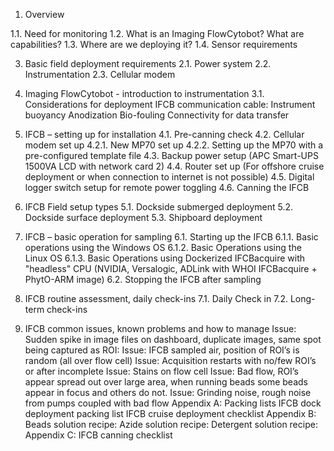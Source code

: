 1. Overview

1.1. Need for monitoring
1.2. What is an Imaging FlowCytobot? What are capabilities?
1.3. Where are we deploying it?
1.4. Sensor requirements

3. Basic field deployment requirements
   2.1. Power system
   2.2. Instrumentation
   2.3. Cellular modem

4. Imaging FlowCytobot - introduction to instrumentation
   3.1. Considerations for deployment
   IFCB communication cable:
   Instrument buoyancy
   Anodization
    Bio-fouling
    Connectivity for data transfer

5. IFCB – setting up for installation
   4.1. Pre-canning check
   4.2. Cellular modem set up
   4.2.1. New MP70 set up
   4.2.2. Setting up the MP70 with a pre-configured template file
   4.3. Backup power setup (APC Smart-UPS 1500VA LCD with network card 2)
   4.4. Router set up (For offshore cruise deployment or when connection to internet is not possible)
   4.5. Digital logger switch setup for remote power toggling
   4.6. Canning the IFCB

6. IFCB Field setup types
   5.1. Dockside submerged deployment
   5.2. Dockside surface deployment
   5.3. Shipboard deployment

7. IFCB – basic operation for sampling
   6.1. Starting up the IFCB
   6.1.1. Basic operations using the Windows OS
   6.1.2. Basic Operations using the Linux OS
   6.1.3. Basic Operations using Dockerized IFCBacquire with "headless" CPU (NVIDIA, Versalogic, ADLink with WHOI IFCBacquire + PhytO-ARM image)
   6.2. Stopping the IFCB after sampling

8. IFCB routine assessment, daily check-ins
   7.1. Daily Check in
   7.2. Long-term check-ins

9. IFCB common issues, known problems and how to manage
   Issue: Sudden spike in image files on dashboard, duplicate images, same spot being captured as ROI:
   Issue: IFCB sampled air, position of ROI’s is random (all over flow cell)
   Issue: Acquisition restarts with no/few ROI’s or after incomplete
   Issue: Stains on flow cell
   Issue: Bad flow, ROI’s appear spread out over large area, when running beads some beads appear in focus and others do not.
   Issue: Grinding noise, rough noise from pumps coupled with bad flow
   Appendix A: Packing lists
   IFCB dock deployment packing list
   IFCB cruise deployment checklist
   Appendix B:
   Beads solution recipe:
   Azide solution recipe:
   Detergent solution recipe:
   Appendix C: IFCB canning checklist
